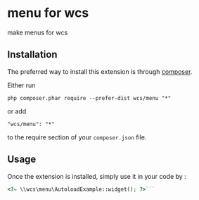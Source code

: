 menu for wcs
============
make menus for wcs

Installation
------------

The preferred way to install this extension is through [composer](http://getcomposer.org/download/).

Either run

```
php composer.phar require --prefer-dist wcs/menu "*"
```

or add

```
"wcs/menu": "*"
```

to the require section of your `composer.json` file.


Usage
-----

Once the extension is installed, simply use it in your code by  :

```php
<?= \\wcs\menu\AutoloadExample::widget(); ?>```
